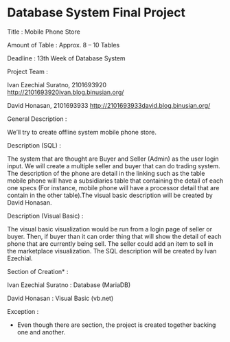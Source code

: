 # Database System Final Project

Title                                       : Mobile Phone Store

Amount of Table                             : Approx. 8 – 10 Tables

Deadline                                    : 13th Week of Database System

Project Team                                :

Ivan Ezechial Suratno, 2101693920
http://2101693920ivan.blog.binusian.org/

David Honasan, 2101693933
http://2101693933david.blog.binusian.org/

General Description                          : 

We’ll try to create offline system mobile phone store.

Description (SQL)                            :

The system that are thought are Buyer and Seller (Admin) as the user login input. We will create a multiple seller and buyer that can do trading system. The description of the phone are detail in the linking such as the table mobile phone will have a subsidiaries table that containing the detail of each one specs (For instance, mobile phone will have a processor detail that are contain in the other table).The visual basic description will be created by David Honasan.

Description (Visual Basic)                 : 

The visual basic visualization would be run from a login page of seller or buyer. Then, if buyer than it can order thing that will show the detail of each phone that are currently being sell. The seller could add an item to sell in the marketplace visualization. The SQL description will be created by Ivan Ezechial.

Section of Creation*                      :

Ivan Ezechial Suratno  : Database (MariaDB)

David Honasan          : Visual Basic (vb.net)

Exception                                 :

* Even though there are section, the project is created together backing one and another.
